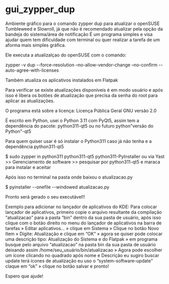 # gui_zypper_dup
Ambiente gráfico para o comando zypper dup para atualizar o openSUSE Tumbleweed e Slowroll, já que não é recomendado atualizar pela opção da bandeja do sistema/área de notificação
É um programa simples e visa ajudar quem tem dificuldade com terminal ou quer realizar a tarefa de um aforma mais simples gráfica.

Ele executa a atualizalçao do openSUSE com o comando:

zypper -v dup --force-resolution –no-allow-vendor-change –no-confirm --auto-agree-with-licenses

Também atualiza os aplicativos instalados em Flatpak

Para verificar se existe atualizações disponíveis é em modo usuário e após isso é libera os botões de atualização que precisa da senha do root para aplicar as atualizações.

O programa está sobre a licença: Licença Pública Geral GNU versão 2.0

É escrito em Python, usei o Python 3.11 com PyQt5, assim tem a dependência do pacote: python311-qt5 ou no futuro python"versão do Python"-qt5


Para quem quiser usar é só instalar o Python311 caso já não tenha e a dependência python311-qt5

$ sudo zypper in  python311 python311-qt5 python311-PyInstaller ou via Yast >> Gerenciamento de software >> pesquisar por python311-qt5 e maraca para instalar e aceitar

Após isso no terminal na pasta onde baixou o atualizacao.py

$ pyinstaller --onefile --windowed atualizacao.py

Pronto será gerado o seu executável!! 

Exemplo para adicionar no lançador de aplicativos do KDE:
Para colocar lançador de aplicativos, primeiro copie o arquivo resultante da compilação “atualizacao” para a pasta “bin” dentro da sua pasta de usuário, após isso clique com o botão direito no menu do lançador de aplicativos na barra de tarefas » Editar aplicativos… » clique em Sistema » Clique no botão Novo Item » Digite: Atualização e clique em “OK” » agora se quiser pode colocar uma descrição tipo: Atualização do Sistema e do Flatpak » em programa busque pelo arquivo “atualizacao” na pasta bin da sua pasta de usuário deixando assim /home/seu_usuário/bin/atualizacao » Agora pode escolher um ícone clicando no quadrado após nome e Descrição eu sugiro buscar update terá  ícones de atualização eu uso o “system-software-update” claque em “ok” » clique no botão salvar e pronto!


Espero que ajude!
